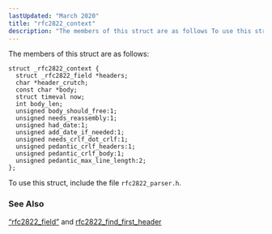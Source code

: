 ```yaml
---
lastUpdated: "March 2020"
title: "rfc2822_context"
description: "The members of this struct are as follows To use this struct include the file rfc 2822 parser h Section 68 67 rfc 2822 field and rfc 2822 find first header..."
---
```


The members of this struct are as follows:

```
struct _rfc2822_context {
  struct _rfc2822_field *headers;
  char *header_crutch;
  const char *body;
  struct timeval now;
  int body_len;
  unsigned body_should_free:1;
  unsigned needs_reassembly:1;
  unsigned had_date:1;
  unsigned add_date_if_needed:1;
  unsigned needs_crlf_dot_crlf:1;
  unsigned pedantic_crlf_headers:1;
  unsigned pedantic_crlf_body:1;
  unsigned pedantic_max_line_length:2;
};
```

To use this struct, include the file `rfc2822_parser.h`.

### <a name="idp34505104"></a> See Also

[“rfc2822_field”](/momentum/3/3-api/structs-rfc-2822-field) and [rfc2822_find_first_header](/momentum/3/3-api/apis-rfc-2822-find-first-header)